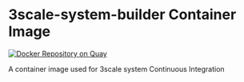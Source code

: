 # 3scale-system-builder Container Image

[![Docker Repository on Quay](https://quay.io/repository/3scale/system-builder/status "Docker Repository on Quay")](https://quay.io/repository/3scale/system-builder)

A container image used for 3scale system Continuous Integration
